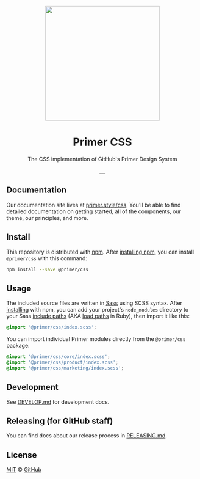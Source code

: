 <p align="center">
  <img width="300px" alt="" src="./docs/src/readme.png">
</p>

<h1 align="center">Primer CSS</h1>

<p align="center">The CSS implementation of GitHub's Primer Design System</p>

<p align="center">
  <a aria-label="npm package" href="https://www.npmjs.com/package/@primer/css">
    <img alt="" src="https://img.shields.io/npm/v/@primer/css.svg">
  </a>
  <a aria-label="build status" href="https://github.com/primer/css/actions/workflows/ci.yml">
    <img alt="" src="https://github.com/primer/css/actions/workflows/ci.yml/badge.svg">
  </a>
  <a aria-label="contributors graph" href="https://github.com/primer/css/graphs/contributors">
    <img alt="" src="https://img.shields.io/github/contributors/primer/css.svg">
  </a>
  <a aria-label="last commit" href="https://github.com/primer/css/commits/main">
    <img alt="" src="https://img.shields.io/github/last-commit/primer/css.svg">
  </a>
  <a aria-label="license" href="https://github.com/primer/css/blob/main/LICENSE">
    <img src="https://img.shields.io/github/license/primer/css.svg" alt="">
  </a>
</p>

## Documentation

Our documentation site lives at [primer.style/css](https://primer.style/css). You'll be able to find detailed documentation on getting started, all of the components, our theme, our principles, and more.

## Install

This repository is distributed with [npm]. After [installing npm][install-npm], you can install `@primer/css` with this command:

```sh
npm install --save @primer/css
```

## Usage

The included source files are written in [Sass] using SCSS syntax. After [installing](#install) with npm, you can add your project's `node_modules` directory to your Sass [include paths](https://github.com/sass/node-sass#includepaths) (AKA [load paths](http://technology.customink.com/blog/2014/10/09/understanding-and-using-sass-load-paths/) in Ruby), then import it like this:

```scss
@import '@primer/css/index.scss';
```

You can import individual Primer modules directly from the `@primer/css` package:

```scss
@import '@primer/css/core/index.scss';
@import '@primer/css/product/index.scss';
@import '@primer/css/marketing/index.scss';
```

## Development

See [DEVELOP.md](DEVELOP.md) for development docs.

## Releasing (for GitHub staff)

You can find docs about our release process in [RELEASING.md](RELEASING.md).

## License

[MIT](./LICENSE) &copy; [GitHub](https://github.com/)

[install-npm]: https://docs.npmjs.com/getting-started/installing-node
[npm]: https://www.npmjs.com/
[primer]: https://primer.style/
[sass]: http://sass-lang.com/

